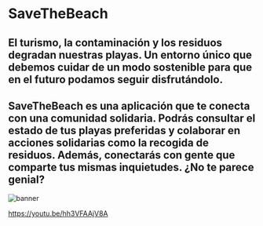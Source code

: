# SaveTheBeach

## El turismo, la contaminación y los residuos degradan nuestras playas. Un entorno único que debemos cuidar de un modo sostenible para que en el futuro podamos seguir disfrutándolo.
## SaveTheBeach es una aplicación que te conecta con una comunidad solidaria. Podrás consultar el estado de tus playas preferidas y colaborar en acciones solidarias como la recogida de residuos. Además, conectarás con gente que comparte tus mismas inquietudes. ¿No te parece genial? 

![banner](https://user-images.githubusercontent.com/35290259/53986858-928cbf80-411f-11e9-9687-587649d31c63.jpg)

https://youtu.be/hh3VFAAjV8A
